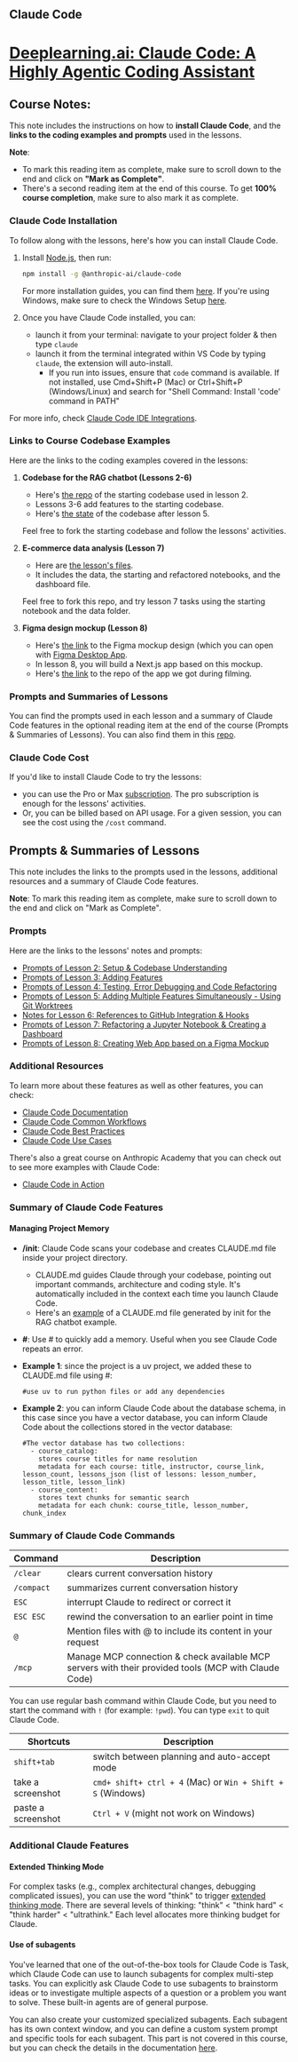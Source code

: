## Claude Code

# [Deeplearning.ai: Claude Code: A Highly Agentic Coding Assistant](https://learn.deeplearning.ai/courses/claude-code-a-highly-agentic-coding-assistant/)

## Course Notes:

This note includes the instructions on how to **install Claude Code**, and the **links to the coding examples and prompts** used in the lessons.

**Note**:
- To mark this reading item as complete, make sure to scroll down to the end and click on **"Mark as Complete"**.
- There's a second reading item at the end of this course. To get **100% course completion**, make sure to also mark it as complete.

### Claude Code Installation

To follow along with the lessons, here's how you can install Claude Code.

1. Install [Node.js](https://nodejs.org/en/download), then run:
   ```bash
   npm install -g @anthropic-ai/claude-code
   ```
   For more installation guides, you can find them [here](https://docs.anthropic.com/en/docs/claude-code/setup). If you're using Windows, make sure to check the Windows Setup [here](https://docs.anthropic.com/en/docs/claude-code/setup#windows-setup).

2. Once you have Claude Code installed, you can:
   - launch it from your terminal: navigate to your project folder & then type `claude`
   - launch it from the terminal integrated within VS Code by typing `claude`, the extension will auto-install.
     - If you run into issues, ensure that `code` command is available. If not installed, use Cmd+Shift+P (Mac) or Ctrl+Shift+P (Windows/Linux) and search for "Shell Command: Install 'code' command in PATH"

For more info, check [Claude Code IDE Integrations](https://docs.anthropic.com/en/docs/claude-code/ide-integrations).

### Links to Course Codebase Examples

Here are the links to the coding examples covered in the lessons:

1. **Codebase for the RAG chatbot (Lessons 2-6)**
   - Here's [the repo](https://github.com/https-deeplearning-ai/starting-ragchatbot-codebase) of the starting codebase used in lesson 2.
   - Lessons 3-6 add features to the starting codebase.
   - Here's [the state](https://github.com/https-deeplearning-ai/ragchatbot-codebase) of the codebase after lesson 5.

   Feel free to fork the starting codebase and follow the lessons' activities.

2. **E-commerce data analysis (Lesson 7)**
   - Here are [the lesson's files](https://github.com/https-deeplearning-ai/sc-claude-code-files/tree/main/lesson7_files).
   - It includes the data, the starting and refactored notebooks, and the dashboard file.

   Feel free to fork this repo, and try lesson 7 tasks using the starting notebook and the data folder.

3. **Figma design mockup (Lesson 8)**
   - Here's [the link](https://github.com/https-deeplearning-ai/sc-claude-code-files/blob/main/additional_files/key-indicators.fig) to the Figma mockup design (which you can open with [Figma Desktop App](https://help.figma.com/hc/en-us/articles/5601429983767-Guide-to-the-Figma-desktop-app).
   - In lesson 8, you will build a Next.js app based on this mockup.
   - Here's [the link](https://github.com/https-deeplearning-ai/FRED-dashboard) to the repo of the app we got during filming.

### Prompts and Summaries of Lessons

You can find the prompts used in each lesson and a summary of Claude Code features in the optional reading item at the end of the course (Prompts & Summaries of Lessons). You can also find them in this [repo](https://github.com/https-deeplearning-ai/sc-claude-code-files/tree/main/reading_notes).

### Claude Code Cost

If you'd like to install Claude Code to try the lessons:
- you can use the Pro or Max [subscription](https://www.anthropic.com/claude-code#:~:text=Pro,Sign%20up). The pro subscription is enough for the lessons' activities.
- Or, you can be billed based on API usage. For a given session, you can see the cost using the `/cost` command.

## Prompts & Summaries of Lessons

This note includes the links to the prompts used in the lessons, additional resources and a summary of Claude Code features.

**Note**: To mark this reading item as complete, make sure to scroll down to the end and click on "Mark as Complete".

### Prompts

Here are the links to the lessons' notes and prompts:

- [Prompts of Lesson 2: Setup & Codebase Understanding](https://github.com/https-deeplearning-ai/sc-claude-code-files/blob/main/reading_notes/L2_notes.md)
- [Prompts of Lesson 3: Adding Features](https://github.com/https-deeplearning-ai/sc-claude-code-files/blob/main/reading_notes/L3_notes.md)
- [Prompts of Lesson 4: Testing, Error Debugging and Code Refactoring](https://github.com/https-deeplearning-ai/sc-claude-code-files/blob/main/reading_notes/L4_notes.md)
- [Prompts of Lesson 5: Adding Multiple Features Simultaneously - Using Git Worktrees](https://github.com/https-deeplearning-ai/sc-claude-code-files/blob/main/reading_notes/L5_notes.md)
- [Notes for Lesson 6: References to GitHub Integration & Hooks](https://github.com/https-deeplearning-ai/sc-claude-code-files/blob/main/reading_notes/L6_notes.md)
- [Prompts of Lesson 7: Refactoring a Jupyter Notebook & Creating a Dashboard](https://github.com/https-deeplearning-ai/sc-claude-code-files/blob/main/reading_notes/L7_notes.md)
- [Prompts of Lesson 8: Creating Web App based on a Figma Mockup](https://github.com/https-deeplearning-ai/sc-claude-code-files/blob/main/reading_notes/L8_notes.md)

### Additional Resources

To learn more about these features as well as other features, you can check:

- [Claude Code Documentation](https://docs.anthropic.com/en/docs/claude-code/overview)
- [Claude Code Common Workflows](https://docs.anthropic.com/en/docs/claude-code/common-workflows)
- [Claude Code Best Practices](https://www.anthropic.com/engineering/claude-code-best-practices)
- [Claude Code Use Cases](https://www.anthropic.com/news/how-anthropic-teams-use-claude-code)

There's also a great course on Anthropic Academy that you can check out to see more examples with Claude Code:

- [Claude Code in Action](https://anthropic.skilljar.com/claude-code-in-action)

### Summary of Claude Code Features

#### Managing Project Memory

- **/init**: Claude Code scans your codebase and creates CLAUDE.md file inside your project directory.
  - CLAUDE.md guides Claude through your codebase, pointing out important commands, architecture and coding style. It's automatically included in the context each time you launch Claude Code.
  - Here's an [example](https://github.com/https-deeplearning-ai/ragchatbot-codebase/blob/main/CLAUDE.md) of a CLAUDE.md file generated by init for the RAG chatbot example.

- **#**: Use # to quickly add a memory. Useful when you see Claude Code repeats an error.

- **Example 1**: since the project is a uv project, we added these to CLAUDE.md file using #:
  ```
  #use uv to run python files or add any dependencies
  ```

- **Example 2**: you can inform Claude Code about the database schema, in this case since you have a vector database, you can inform Claude Code about the collections stored in the vector database:
  ```
  #The vector database has two collections:
    - course_catalog:
      stores course titles for name resolution
      metadata for each course: title, instructor, course_link, lesson_count, lessons_json (list of lessons: lesson_number, lesson_title, lesson_link)
    - course_content:
      stores text chunks for semantic search
      metadata for each chunk: course_title, lesson_number, chunk_index
  ```

### Summary of Claude Code Commands

| Command | Description |
|---------|-------------|
| `/clear` | clears current conversation history |
| `/compact` | summarizes current conversation history |
| `ESC` | interrupt Claude to redirect or correct it |
| `ESC ESC` | rewind the conversation to an earlier point in time |
| `@` | Mention files with @ to include its content in your request |
| `/mcp` | Manage MCP connection & check available MCP servers with their provided tools (MCP with Claude Code) |

You can use regular bash command within Claude Code, but you need to start the command with `!` (for example: `!pwd`). You can type `exit` to quit Claude Code.

| Shortcuts | Description |
|-----------|-------------|
| `shift+tab` | switch between planning and auto-accept mode |
| take a screenshot | `cmd+ shift+ ctrl + 4` (Mac) or `Win + Shift + S` (Windows) |
| paste a screenshot | `Ctrl + V` (might not work on Windows) |

### Additional Claude Features

#### Extended Thinking Mode

For complex tasks (e.g., complex architectural changes, debugging complicated issues), you can use the word "think" to trigger [extended thinking mode](https://docs.anthropic.com/en/docs/claude-code/common-workflows#use-extended-thinking). There are several levels of thinking: "think" < "think hard" < "think harder" < "ultrathink." Each level allocates more thinking budget for Claude.

#### Use of subagents

You've learned that one of the out-of-the-box tools for Claude Code is Task, which Claude Code can use to launch subagents for complex multi-step tasks. You can explicitly ask Claude Code to use subagents to brainstorm ideas or to investigate multiple aspects of a question or a problem you want to solve. These built-in agents are of general purpose.

You can also create your customized specialized subagents. Each subagent has its own context window, and you can define a custom system prompt and specific tools for each subagent. This part is not covered in this course, but you can check the details in the documentation [here](https://docs.anthropic.com/en/docs/claude-code/sub-agents).